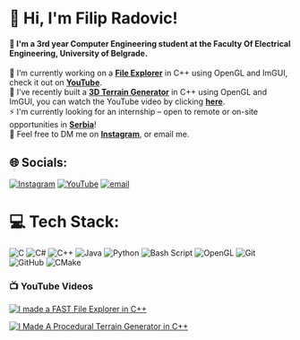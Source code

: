 # 💫 Hi, I'm Filip Radovic!
#### 🏫 I'm a 3rd year Computer Engineering student at the Faculty Of Electrical Engineering, University of Belgrade.
🔭 I’m currently working on a [**File Explorer**](https://github.com/archfella/FileExplorerMacOS) in C++ using OpenGL and ImGUI, check it out on [**YouTube**](https://www.youtube.com/watch?v=Jk4vkr6vP38). <br>🌱 I’ve recently built a [**3D Terrain Generator**](https://github.com/archfella/3D-Procedural-Terrain-Mesh-Generator) in C++ using OpenGL and ImGUI, you can watch the YouTube video by clicking [**here**]().<br>⚡ I'm currently looking for an internship – open to remote or on-site opportunities in [**Serbia**]()! <br>
🔹 Feel free to DM me on [**Instagram**](https://www.instagram.com/radoviccfilip/), or email me.

## 🌐 Socials:
[![Instagram](https://img.shields.io/badge/Instagram-%23E4405F.svg?logo=Instagram&logoColor=white)](https://instagram.com/radoviccfilip) [![YouTube](https://img.shields.io/badge/YouTube-%23FF0000.svg?logo=YouTube&logoColor=white)](https://youtube.com/@UCWW-GpRDnAUt7fLbKVg_E6g) [![email](https://img.shields.io/badge/Email-D14836?logo=gmail&logoColor=white)](mailto:funnybot80@gmail.com)

# 💻 Tech Stack:
![C](https://img.shields.io/badge/c-%2300599C.svg?style=for-the-badge&logo=c&logoColor=white) ![C#](https://img.shields.io/badge/c%23-%23239120.svg?style=for-the-badge&logo=csharp&logoColor=white) ![C++](https://img.shields.io/badge/c++-%2300599C.svg?style=for-the-badge&logo=c%2B%2B&logoColor=white) ![Java](https://img.shields.io/badge/java-%23ED8B00.svg?style=for-the-badge&logo=openjdk&logoColor=white) ![Python](https://img.shields.io/badge/python-3670A0?style=for-the-badge&logo=python&logoColor=ffdd54) ![Bash Script](https://img.shields.io/badge/bash_script-%23121011.svg?style=for-the-badge&logo=gnu-bash&logoColor=white) ![OpenGL](https://img.shields.io/badge/OpenGL-%23FFFFFF.svg?style=for-the-badge&logo=opengl) ![Git](https://img.shields.io/badge/git-%23F05033.svg?style=for-the-badge&logo=git&logoColor=white) ![GitHub](https://img.shields.io/badge/github-%23121011.svg?style=for-the-badge&logo=github&logoColor=white) ![CMake](https://img.shields.io/badge/CMake-%23008FBA.svg?style=for-the-badge&logo=cmake&logoColor=white)

### 📺 YouTube Videos

<!-- BEGIN YOUTUBE-CARDS -->
[![I made a FAST File Explorer in C++](https://ytcards.demolab.com/?id=Jk4vkr6vP38&title=I+made+a+FAST+File+Explorer+in+C++&lang=en&timestamp=1744581600&background_color=%230d1117&title_color=%23ffffff&stats_color=%23dedede&max_title_lines=1&width=250&border_radius=5&duration=261 "I made a FAST File Explorer in C++")](https://www.youtube.com/watch?v=Jk4vkr6vP38&t=50s)

[![I Made A Procedural Terrain Generator in C++](https://ytcards.demolab.com/?id=ZySew4Pxg3c&title=I+Made+A+Procedural+Terrain+Generator+in+C++&lang=en&timestamp=1744581600&background_color=%230d1117&title_color=%23ffffff&stats_color=%23dedede&max_title_lines=1&width=250&border_radius=5&duration=261 "I Made A Procedural Terrain Generator in C++")](https://www.youtube.com/watch?v=ZySew4Pxg3c)
<!-- END YOUTUBE-CARDS -->
